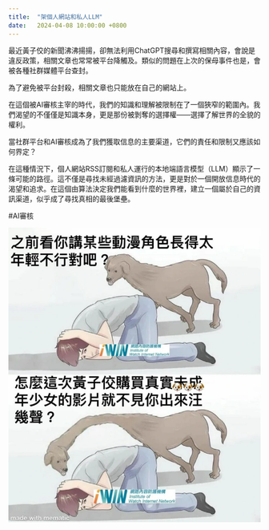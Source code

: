 ```yaml
---
title:  "架個人網站和私人LLM"
date:   2024-04-08 10:00:00 +0800
---
```


最近黃子佼的新聞沸沸揚揚，卻無法利用ChatGPT搜尋和撰寫相關內容，會說是違反政策，相關文章也常常被平台降觸及。類似的問題在上次的保母事件也是，會被各種社群媒體平台查封。

為了避免被平台封殺，相關文章也只能放在自己的網站上。

在這個被AI審核主宰的時代，我們的知識和理解被限制在了一個狹窄的範圍內。我們渴望的不僅僅是知識本身，更是那份被剝奪的選擇權——選擇了解世界的全貌的權利。

當社群平台和AI審核成為了我們獲取信息的主要渠道，它們的責任和限制又應該如何界定？

在這種情況下，個人網站RSS訂閱和私人運行的本地端語言模型（LLM）顯示了一條可能的路徑。這不僅是尋找未經過濾資訊的方法，更是對於一個開放信息時代的渴望和追求。在這個由算法決定我們能看到什麼的世界裡，建立一個屬於自己的資訊渠道，似乎成了尋找真相的最後堡壘。

#AI審核

![](./images/2024/黃子佼.webp)